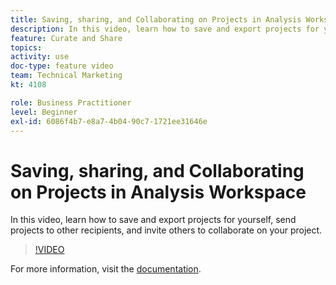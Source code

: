 ```yaml
---
title: Saving, sharing, and Collaborating on Projects in Analysis Workspace
description: In this video, learn how to save and export projects for yourself, send projects to other recipients, and invite others to collaborate on your project.
feature: Curate and Share
topics: 
activity: use
doc-type: feature video
team: Technical Marketing
kt: 4108

role: Business Practitioner
level: Beginner
exl-id: 6086f4b7-e8a7-4b04-90c7-1721ee31646e
---
```

# Saving, sharing, and Collaborating on Projects in Analysis Workspace

In this video, learn how to save and export projects for yourself, send projects to other recipients, and invite others to collaborate on your project.

>[!VIDEO](https://video.tv.adobe.com/v/30993/?quality=12)

For more information, visit the [documentation](https://docs.adobe.com/content/help/en/analytics/analyze/analysis-workspace/curate-share/send-schedule-files.html).
